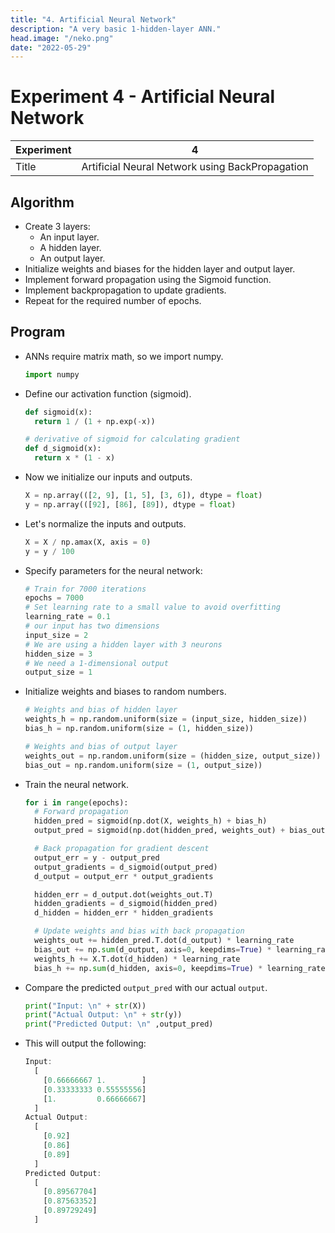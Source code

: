 ```yaml
---
title: "4. Artificial Neural Network"
description: "A very basic 1-hidden-layer ANN."
head.image: "/neko.png"
date: "2022-05-29"
---
```


# Experiment 4 - Artificial Neural Network

| Experiment | 4                                               |
| ---------- | ----------------------------------------------- |
| Title      | Artificial Neural Network using BackPropagation |

## Algorithm

- Create 3 layers:
  - An input layer.
  - A hidden layer.
  - An output layer.
- Initialize weights and biases for the hidden layer and output layer.
- Implement forward propagation using the Sigmoid function.
- Implement backpropagation to update gradients.
- Repeat for the required number of epochs.

## Program

- ANNs require matrix math, so we import numpy.
  ```py
  import numpy
  ```
- Define our activation function (sigmoid).
  ```py
  def sigmoid(x):
    return 1 / (1 + np.exp(-x))

  # derivative of sigmoid for calculating gradient
  def d_sigmoid(x):
    return x * (1 - x)
  ```
- Now we initialize our inputs and outputs.
  ```py
  X = np.array(([2, 9], [1, 5], [3, 6]), dtype = float)
  y = np.array(([92], [86], [89]), dtype = float)
  ```
- Let's normalize the inputs and outputs.
  ```py
  X = X / np.amax(X, axis = 0)
  y = y / 100
  ```
- Specify parameters for the neural network:
  ```py
  # Train for 7000 iterations
  epochs = 7000
  # Set learning rate to a small value to avoid overfitting
  learning_rate = 0.1
  # our input has two dimensions
  input_size = 2 
  # We are using a hidden layer with 3 neurons
  hidden_size = 3 
  # We need a 1-dimensional output
  output_size = 1
  ```
- Initialize weights and biases to random numbers.
  ```py
  # Weights and bias of hidden layer
  weights_h = np.random.uniform(size = (input_size, hidden_size))
  bias_h = np.random.uniform(size = (1, hidden_size))

  # Weights and bias of output layer
  weights_out = np.random.uniform(size = (hidden_size, output_size))
  bias_out = np.random.uniform(size = (1, output_size))
  ```
- Train the neural network.
  ```py
  for i in range(epochs):
    # Forward propagation
    hidden_pred = sigmoid(np.dot(X, weights_h) + bias_h)
    output_pred = sigmoid(np.dot(hidden_pred, weights_out) + bias_out)

    # Back propagation for gradient descent
    output_err = y - output_pred
    output_gradients = d_sigmoid(output_pred)
    d_output = output_err * output_gradients

    hidden_err = d_output.dot(weights_out.T)
    hidden_gradients = d_sigmoid(hidden_pred)
    d_hidden = hidden_err * hidden_gradients

    # Update weights and bias with back propagation
    weights_out += hidden_pred.T.dot(d_output) * learning_rate
    bias_out += np.sum(d_output, axis=0, keepdims=True) * learning_rate
    weights_h += X.T.dot(d_hidden) * learning_rate
    bias_h += np.sum(d_hidden, axis=0, keepdims=True) * learning_rate
  ```
- Compare the predicted `output_pred` with our actual `output`.
  ```py
  print("Input: \n" + str(X))
  print("Actual Output: \n" + str(y))
  print("Predicted Output: \n" ,output_pred)
  ```
- This will output the following:
  ```ts
  Input: 
    [
      [0.66666667 1.        ]
      [0.33333333 0.55555556]
      [1.         0.66666667]
    ]
  Actual Output: 
    [
      [0.92]
      [0.86]
      [0.89]
    ]
  Predicted Output: 
    [
      [0.89567704]
      [0.87563352]
      [0.89729249]
    ]
  ```
